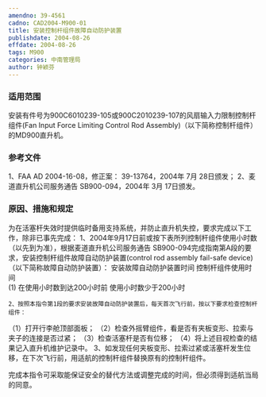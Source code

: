 ```yaml
---
amendno: 39-4561
cadno: CAD2004-M900-01
title: 安装控制杆组件故障自动防护装置
publishdate: 2004-08-26
effdate: 2004-08-26
tags: M900
categories: 中南管理局
author: 钟颖芬
---
```


### 适用范围 
安装有件号为900C6010239-105或900C2010239-107的风扇输入力限制控制杆组件(Fan Input Force Limiting Control Rod Assembly)（以下简称控制杆组件）的MD900直升机。

### 参考文件
1、FAA AD 2004-16-08，修正案： 39-13764，2004年 7月 28日颁发；
 2、麦道直升机公司服务通告 SB900-094，2004年 3月 17日颁发。

### 原因、措施和规定 
为在活塞杆失效时提供临时备用支持系统，并防止直升机失控，要求完成以下工作，除非已事先完成： 
    1、2004年9月17日前或按下表所列控制杆组件使用小时数（以先到为准），根据麦道直升机公司服务通告 SB900-094完成指南第A段的要求，安装控制杆组件故障自动防护装置(control rod assembly fail-safe device)（以下简称故障自动防护装置）： 
安装故障自动防护装置时间 控制杆组件使用时间  
(1) 在使用小时数到达200小时前  使用小时数少于200小时  

  
    2、按照本指令第1段的要求安装故障自动防护装置后，每天首次飞行前，按以下要求检查控制杆组件： 
（1）打开行李舱顶部面板； 
    （2）检查外摇臂组件，看是否有夹板变形、拉索与夹子的连接是否过紧； 
（3）检查活塞杆是否有位移； 
（4）将上述目视检查的结果记入直升机维护记录中。     3、如发现任何夹板变形、拉索过紧或活塞杆发生位移，在下次飞行前，用适航的控制杆组件替换原有的控制杆组件。 

完成本指令可采取能保证安全的替代方法或调整完成的时间，但必须得到适航当局的同意。 

